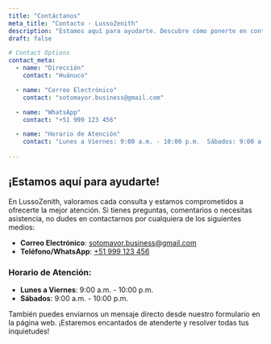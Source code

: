 ```yaml
---
title: "Contáctanos"
meta_title: "Contacto - LussoZenith"
description: "Estamos aquí para ayudarte. Descubre cómo ponerte en contacto con LussoZenith a través de nuestros canales de atención."
draft: false

# Contact Options
contact_meta:
  - name: "Dirección"
    contact: "Huánuco"

  - name: "Correo Electrónico"
    contact: "sotomayor.business@gmail.com"

  - name: "WhatsApp"
    contact: "+51 999 123 456"

  - name: "Horario de Atención"
    contact: "Lunes a Viernes: 9:00 a.m. - 10:00 p.m.  Sábados: 9:00 a.m. - 10:00 p.m."
    
---
```


## ¡Estamos aquí para ayudarte!
En LussoZenith, valoramos cada consulta y estamos comprometidos a ofrecerte la mejor atención. Si tienes preguntas, comentarios o necesitas asistencia, no dudes en contactarnos por cualquiera de los siguientes medios:

- **Correo Electrónico**: [sotomayor.business@gmail.com](mailto:sotomayor.business@gmail.com)  
- **Teléfono/WhatsApp**: [+51 999 123 456](tel:+51999123456)  

### Horario de Atención:
- **Lunes a Viernes**: 9:00 a.m. - 10:00 p.m.  
- **Sábados**: 9:00 a.m. - 10:00 p.m.  

También puedes enviarnos un mensaje directo desde nuestro formulario en la página web. ¡Estaremos encantados de atenderte y resolver todas tus inquietudes!